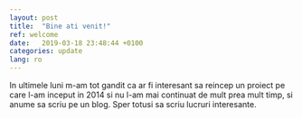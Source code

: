 ```yaml
---
layout: post
title:  "Bine ati venit!"
ref: welcome
date:   2019-03-18 23:48:44 +0100
categories: update
lang: ro
---
```


In ultimele luni m-am tot gandit ca ar fi interesant sa reincep un proiect pe care l-am inceput in 2014 si nu l-am mai continuat de mult prea mult timp, si anume sa scriu pe un blog. Sper totusi sa scriu lucruri interesante.
